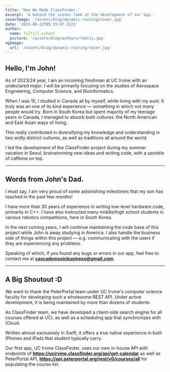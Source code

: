```yaml
---
title: 'How We Made ClassFinder.'
excerpt: 'A behind the scenes look at the development of our app.'
coverImage: '/assets/blog/dynamic-routing/cover.jpg'
date: '2023-08-22T05:35:07.322Z'
author:
  name: fulfill.school
  picture: '/assets/blog/authors/family.jpg'
ogImage:
  url: '/assets/blog/dynamic-routing/cover.jpg'
---
```


## Hello, I'm John!

As of 2023/24 year, I am an incoming freshman at UC Irvine with an undeclared major. I will be primarily focusing on the studies of Aerospace Engineering, Computer Science, and Bioinformatics.

When I was 15, I studied in Canada all by myself, while living with my aunt. It truly was an one of its kind experience — something in which not many people would try. Born in South Korea but spent majority of my teenage years in Canada, I managed to absorb both cultures: the North American and East Asian ways of living.

This really contributed in diversifying my knowledge and understanding in two widly distinct cultures, as well as traditions all around the world.

I led the development of the ClassFinder project during my summer vacation in Seoul, brainstorming new ideas and writing code, with a sprinkle of caffeine on top.

---

## Words from John's Dad.

I must say, I am very proud of some astonishing milestones that my son has reached in the past few months!

I have more than 30 years of experience in writing low-level hardware code, primarily in C++. I have also instructed many middle/high school students in various robotics competitions, here in South Korea.

In the next coming years, I will continue maintaining the code base of this project while John is away studying in America. I also handle the business side of things within this project — e.g. communicating with the users if they are experiencing any problems.

Speaking of which, if you found any bugs or errors in our app, feel free to contact me at **cascademusicbusiness@gmail.com**.

---

## A Big Shoutout :D

We want to thank the PeterPortal team under UC Irvine's computer science faculty for developing such a wholesome REST API.
Under active development, it is being maintained by more than dozens of students. 

As ClassFinder team, we have developed a client-side search engine for all courses offered at UCI, as well as a scheduling app that synchronizes with iCloud. 

Written almost exclusively in Swift, it offers a true native experience in both iPhones and iPads that student typically carry.

Our first app, UC Irvine ClassFinder, uses our own in-house API with endpoints of **https://ucirvine.classfinder.org/api/get-calendar** as well as PeterPortal API, **https://api.peterportal.org/rest/v0/courses/all** for populating the course list.